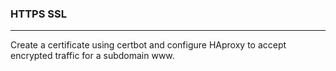 ### HTTPS SSL
***
Create a certificate using certbot and configure HAproxy to accept encrypted traffic for a subdomain www.
